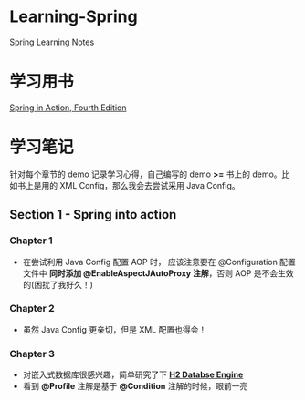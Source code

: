 # Learning-Spring
Spring Learning Notes

# 学习用书
[Spring in Action, Fourth Edition](https://www.manning.com/books/spring-in-action-fourth-edition)

# 学习笔记
针对每个章节的 demo 记录学习心得，自己编写的 demo **>=** 书上的 demo。比如书上是用的 XML Config，那么我会去尝试采用 Java Config。

## Section 1 - Spring into action

### Chapter 1
- 在尝试利用 Java Config 配置 AOP 时， 应该注意要在 @Configuration 配置文件中 **同时添加 @EnableAspectJAutoProxy 注解**，否则 AOP 是不会生效的(困扰了我好久！)

### Chapter 2
- 虽然 Java Config 更亲切，但是 XML 配置也得会！

### Chapter 3
- 对嵌入式数据库很感兴趣，简单研究了下 [**H2 Databse Engine**](http://www.h2database.com)
- 看到 **@Profile** 注解是基于 **@Condition** 注解的时候，眼前一亮
